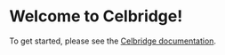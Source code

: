 # Welcome to Celbridge!
To get started, please see the [Celbridge documentation](https://celbridge.org).
